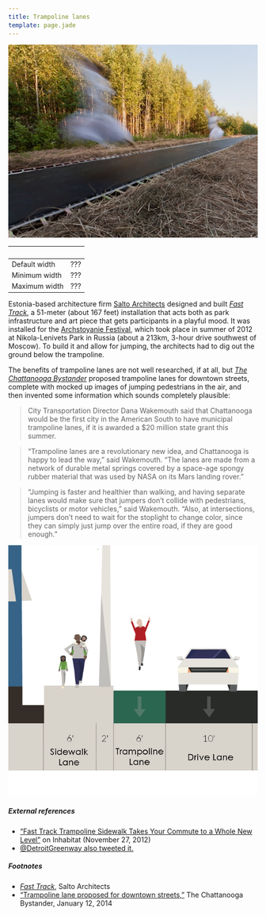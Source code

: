 ```yaml
---
title: Trampoline lanes
template: page.jade
---
```


![image](/images/trampoline-lane-salto.jpg)


&nbsp;                   | &nbsp;
------------------------ | --------------------
Default width            | ???
Minimum width            | ???
Maximum width            | ???


Estonia-based architecture firm [Salto Architects][Salto] designed and built _[Fast Track][Fast Track]_, a 51-meter (about 167 feet) installation that acts both as park infrastructure and art piece that gets participants in a playful mood. It was installed for the [Archstoyanie Festival][Archstoyanie], which took place in summer of 2012 at Nikola-Lenivets Park in Russia (about a 213km, 3-hour drive southwest of Moscow). To build it and allow for jumping, the architects had to dig out the ground below the trampoline.

The benefits of trampoline lanes are not well researched, if at all, but _[The Chattanooga Bystander][Bystander]_ proposed trampoline lanes for downtown streets, complete with mocked up images of jumping pedestrians in the air, and then invented some information which sounds completely plausible:

> City Transportation Director Dana Wakemouth said that Chattanooga would be the first city in the American South to have municipal trampoline lanes, if it is awarded a $20 million state grant this summer.

> “Trampoline lanes are a revolutionary new idea, and Chattanooga is happy to lead the way,” said Wakemouth. “The lanes are made from a network of durable metal springs covered by a space-age spongy rubber material that was used by NASA on its Mars landing rover.”

> “Jumping is faster and healthier than walking, and having separate lanes would make sure that jumpers don’t collide with pedestrians, bicyclists or motor vehicles,” said Wakemouth. “Also, at intersections, jumpers don’t need to wait for the stoplight to change color, since they can simply just jump over the entire road, if they are good enough.”

![image](/images/trampoline-chattanooga-bystander.png)


##### External references

* [“Fast Track Trampoline Sidewalk Takes Your Commute to a Whole New Level”](http://inhabitat.com/fast-track-trampoline-sidewalk-takes-your-commute-to-a-whole-new-level) on Inhabitat (November 27, 2012)
* [@DetroitGreenway also tweeted it.](https://twitter.com/DetroitGreenway/status/422437658330030080)

##### Footnotes

* _[Fast Track][Fast Track]_, Salto Architects
* [“Trampoline lane proposed for downtown streets,”](http://chattanoogabystander.com/2014/01/12/trampoline-lane-proposed-for-downtown-streets/) The Chattanooga Bystander, January 12, 2014

[Salto]: http://www.salto.ee/
[Fast Track]: http://www.salto.ee/fast-track/
[Archstoyanie]: http://arch.stoyanie.ru/
[Bystander]: http://chattanoogabystander.com/

